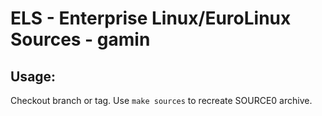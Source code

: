 # ELS - Enterprise Linux/EuroLinux Sources - gamin
 
## Usage:
  Checkout branch or tag. Use `make sources` to recreate  SOURCE0 archive.
